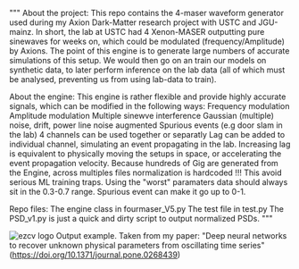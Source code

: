 """
About the project: 
This repo contains the 4-maser waveform generator used during my Axion Dark-Matter research project with USTC and JGU-mainz.
In short, the lab at USTC had 4 Xenon-MASER outputting pure sinewaves for weeks on, which could be modulated (frequency/Amplitude) by Axions.
The point of this engine is to generate large numbers of accurate simulations of this setup.
We would then go on an train our models on synthetic data, to later perform inference on the lab data (all of which must be analysed, preventing us from using lab-data to train).

About the engine: 
This engine is rather flexible and provide highly accurate signals, which can be modified in the following ways:
Frequency modulation
Amplitude modulation
Multiple sinewve interference
Gaussian (multiple) noise, drift, power line noise augmented
Spurious events (e.g door slam in the lab)
4 channels can be used together or separatly
Lag can be added to individual channel, simulating an event propagating in the lab. Increasing lag is equivalent to physically moving the setups in space, or accelerating the event propagation velocity.
Because hundreds of Gig are generated from the Engine, across multiples files normalization is hardcoded !!! This avoid serious ML training traps. Using the "worst" paramaters data should always sit in the 0.3-0.7 range. Spurious event can make it go up to 0-1.

Repo files:
The engine class in fourmaser_V5.py
The test file in test.py
The PSD_v1.py is just a quick and dirty script to output normalized PSDs.
"""

![ezcv logo](https://journals.plos.org/plosone/article/figure/image?size=large&id=10.1371/journal.pone.0268439.g001)
Output example. Taken from my paper: "Deep neural networks to recover unknown physical parameters from oscillating time series" (https://doi.org/10.1371/journal.pone.0268439)
  